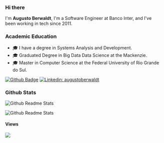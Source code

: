 ### Hi there 

I'm **Augusto Berwaldt**,  I'm a Software Engineer at Banco Inter, and I've been working in tech since 2011. 

### Academic Education
- 🎓  I have a degree in Systems Analysis and Development.
- 🎓  Graduated Degree in Big Data Data Science at the Mackenzie.
- 🎓  Master in Computer Science at the Federal University of Rio Grande do Sul.



[![Github Badge](https://img.shields.io/badge/-Github-000?style=flat-square&logo=Github&logoColor=white&link=https://github.com/augustoberwaldt/)](https://github.com/augustoberwaldt/)
[![Linkedin: augustoberwaldt](https://img.shields.io/badge/-Linkedin-blue?style=flat-square&logo=Linkedin&logoColor=white&link=https://www.linkedin.com/in/augusto-berwaldt/)](https://www.linkedin.com/in/augusto-berwaldt/)

### Github Stats  
![Github Readme Stats](https://github-readme-stats.vercel.app/api?username=augustoberwaldt&show_icons=true&count_private=true)  

![Github Readme Stats](https://github-readme-stats.vercel.app/api/top-langs/?username=augustoberwaldt)  

#### Views  
![](https://komarev.com/ghpvc/?username=augustoberwaldt&color=blue)

<!--
**augustoberwaldt/augustoberwaldt** is a ✨ _special_ ✨ repository because its `README.md` (this file) appears on your GitHub profile.

Here are some ideas to get you started:

- 🔭 I’m currently working on ...
- 🌱 I’m currently learning ...
- 👯 I’m looking to collaborate on ...
- 🤔 I’m looking for help with ...
- 💬 Ask me about ...
- 📫 How to reach me: ...
- 😄 Pronouns: ...
- ⚡ Fun fact: ...
-->
